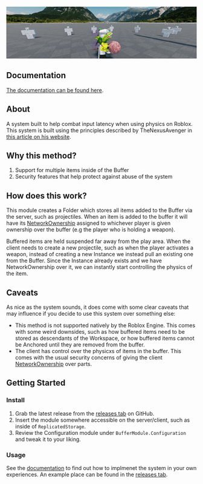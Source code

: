 ![Superball Example](/images/SuperballGif.gif)

## Documentation

[The documentation can be found here](https://virshal.github.io/BufferModule/).

## About

A system built to help combat input latency when using physics on Roblox. This system is built using the principles described by TheNexusAvenger in [this article on his website](https://www.thenexusavenger.io/article/6/making-no-latency-projectile-weapons-on-roblox).

## Why this method?

1. Support for multiple items inside of the Buffer
2. Security features that help protect against abuse of the system

## How does this work?

This module creates a Folder which stores all items added to the Buffer via the server, such as projectiles. When an item is added to the buffer it will have its [NetworkOwnership](https://developer.roblox.com/articles/Network-Ownership) assigned to whichever player is given ownership over the buffer (e.g the player who is holding a weapon).

Buffered items are held suspended far away from the play area. When the client needs to create a new projectile, such as when the player activates a weapon, instead of creating a new Instance we instead pull an existing one from the Buffer. Since the Instance already exists and we have NetworkOwnership over it, we can instantly start controlling the physics of the item.

## Caveats

As nice as the system sounds, it does come with some clear caveats that may influence if you decide to use this system over something else:

- This method is not supported natively by the Roblox Engine. This comes with some weird downsides, such as how buffered items need to be stored as descendants of the Workspace, or how buffered items cannot be Anchored until they are removed from the buffer.
- The client has control over the physicxs of items in the buffer. This comes with the usual security concerns of giving the client [NetworkOwnership](https://developer.roblox.com/articles/Network-Ownership) over parts.

## Getting Started

### Install

1. Grab the latest release from the [releases tab](https://github.com/Virshal/BufferModule/releases) on GitHub.
2. Insert the module somewhere accessible on the server/client, such as inside of `ReplicatedStorage`.
3. Review the Configuration module under `BufferModule.Configuration` and tweak it to your liking.

### Usage

See the [documentation](#Documentation) to find out how to implmenet the system in your own experiences. An example place can be found in the [releases tab](https://github.com/Virshal/BufferModule/releases).
